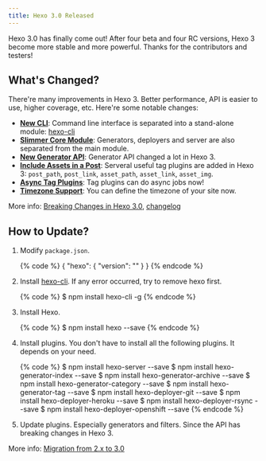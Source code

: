 ```yaml
---
title: Hexo 3.0 Released
---
```

Hexo 3.0 has finally come out! After four beta and four RC versions, Hexo 3 become more stable and more powerful. Thanks for the contributors and testers!

## What's Changed?

There're many improvements in Hexo 3. Better performance, API is easier to use, higher coverage, etc. Here're some notable changes:

- **[New CLI](https://github.com/hexojs/hexo/wiki/Breaking-Changes-in-Hexo-3.0#new-cli)**: Command line interface is separated into a stand-alone module: [hexo-cli]
- **[Slimmer Core Module](https://github.com/hexojs/hexo/wiki/Breaking-Changes-in-Hexo-3.0#slimmer-core-module)**: Generators, deployers and server are also separated from the main module.
- **[New Generator API](https://github.com/hexojs/hexo/wiki/Breaking-Changes-in-Hexo-3.0#new-generator-api)**: Generator API changed a lot in Hexo 3.
- **[Include Assets in a Post](https://github.com/hexojs/hexo/wiki/Breaking-Changes-in-Hexo-3.0#render-pipeline-changed)**: Serveral useful tag plugins are added in Hexo 3: `post_path`, `post_link`, `asset_path`, `asset_link`, `asset_img`.
- **[Async Tag Plugins](https://github.com/hexojs/hexo/wiki/Breaking-Changes-in-Hexo-3.0#async-tag-plugins)**: Tag plugins can do async jobs now!
- **[Timezone Support](https://github.com/hexojs/hexo/wiki/Breaking-Changes-in-Hexo-3.0#timezone-support)**: You can define the timezone of your site now.

More info: [Breaking Changes in Hexo 3.0], [changelog]

## How to Update?

1. Modify `package.json`.

    {% code %}
    {
      "hexo": {
        "version": ""
      }
    }
    {% endcode %}

2. Install [hexo-cli]. If any error occurred, try to remove hexo first.

    {% code %}
    $ npm install hexo-cli -g
    {% endcode %}

3. Install Hexo.

    {% code %}
    $ npm install hexo --save
    {% endcode %}

4. Install plugins. You don't have to install all the following plugins. It depends on your need.

    {% code %}
    $ npm install hexo-server --save
    $ npm install hexo-generator-index --save
    $ npm install hexo-generator-archive --save
    $ npm install hexo-generator-category --save
    $ npm install hexo-generator-tag --save
    $ npm install hexo-deployer-git --save
    $ npm install hexo-deployer-heroku --save
    $ npm install hexo-deployer-rsync --save
    $ npm install hexo-deployer-openshift --save
    {% endcode %}

5. Update plugins. Especially generators and filters. Since the API has breaking changes in Hexo 3.

More info: [Migration from 2.x to 3.0]

[Migration from 2.x to 3.0]: https://github.com/hexojs/hexo/wiki/Migrating-from-2.x-to-3.0
[hexo-cli]: https://github.com/hexojs/hexo-cli
[Breaking Changes in Hexo 3.0]: https://github.com/hexojs/hexo/wiki/Breaking-Changes-in-Hexo-3.0
[changelog]: https://github.com/hexojs/hexo/releases
